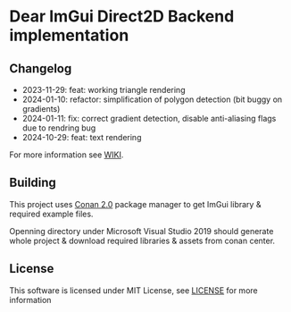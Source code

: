# Dear ImGui Direct2D Backend implementation

## Changelog

* 2023-11-29: feat: working triangle rendering
* 2024-01-10: refactor: simplification of polygon detection (bit buggy on gradients)
* 2024-01-11: fix: correct gradient detection, disable anti-aliasing flags due to rendring bug
* 2024-10-29: feat: text rendering

For more information see [WIKI](https://github.com/rymut/imgui_impl_d2d/wiki).

## Building

This project uses [Conan 2.0](https://github.com/conan-io/conan) package manager to get ImGui library & required example files.

Openning directory under Microsoft Visual Studio 2019 should generate whole project & download required libraries & assets from conan center.

## License

This software is licensed under MIT License, see [LICENSE](https://github.com/rymut/imgui_impl_d2d/blob/master/LICENSE) for more information
